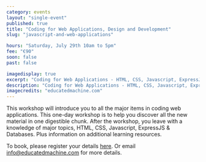 ```yaml
---
category: events
layout: "single-event"
published: true
title: "Coding for Web Applications, Design and Development"
slug: "javascript-and-web-applications"

hours: "Saturday, July 29th 10am to 5pm"
fee: "€90"
soon: false
past: false

imagedisplay: true
excerpt: "Coding for Web Applications - HTML, CSS, Javascript, ExpressJS & Database"
description: "Coding for Web Applications - HTML, CSS, Javascript, ExpressJS & Database"
imagecredits: "educatedmachine.com"
---
```


This workshop will introduce you to all the major items in coding web applications. This one-day workshop is to help you discover all the new material in one digestible chunk. After the workshop, you leave with a knowledge of major topics, HTML, CSS, Javascript, ExpressJS & Databases. Plus information on additional learning resources.

To book, please register your details [here](https://www.eventbrite.ie/e/introduction-to-web-app-design-and-development-with-javascript-tickets-35667985906). Or email [info@educatedmachine.com](mailto:info@educatedmachine.com) for more details.
